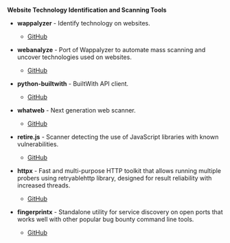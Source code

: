**Website Technology Identification and Scanning Tools**

- **wappalyzer** - Identify technology on websites.
  - [GitHub](https://github.com/AliasIO/wappalyzer)

- **webanalyze** - Port of Wappalyzer to automate mass scanning and uncover technologies used on websites.
  - [GitHub](https://github.com/rverton/webanalyze)

- **python-builtwith** - BuiltWith API client.
  - [GitHub](https://github.com/claymation/python-builtwith)

- **whatweb** - Next generation web scanner.
  - [GitHub](https://github.com/urbanadventurer/whatweb)

- **retire.js** - Scanner detecting the use of JavaScript libraries with known vulnerabilities.
  - [GitHub](https://github.com/RetireJS/retire.js)

- **httpx** - Fast and multi-purpose HTTP toolkit that allows running multiple probers using retryablehttp library, designed for result reliability with increased threads.
  - [GitHub](https://github.com/projectdiscovery/httpx)

- **fingerprintx** - Standalone utility for service discovery on open ports that works well with other popular bug bounty command line tools.
  - [GitHub](https://github.com/praetorian-inc/fingerprintx)
